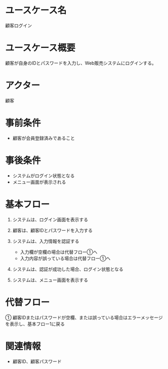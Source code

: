 # ユースケース名
顧客ログイン

# ユースケース概要
顧客が自身のIDとパスワードを入力し、Web販売システムにログインする。

# アクター
顧客

# 事前条件
- 顧客が会員登録済みであること

# 事後条件
- システムがログイン状態となる
- メニュー画面が表示される

# 基本フロー
1. システムは、ログイン画面を表示する
2. 顧客は、顧客IDとパスワードを入力する
3. システムは、入力情報を認証する
    - 入力欄が空欄の場合は代替フロー①へ  
    - 入力内容が誤っている場合は代替フロー①へ

4. システムは、認証が成功した場合、ログイン状態となる
5. システムは、メニュー画面を表示する

# 代替フロー
① 顧客IDまたはパスワードが空欄、または誤っている場合はエラーメッセージを表示し、基本フロー1に戻る

# 関連情報
- 顧客ID、顧客パスワード